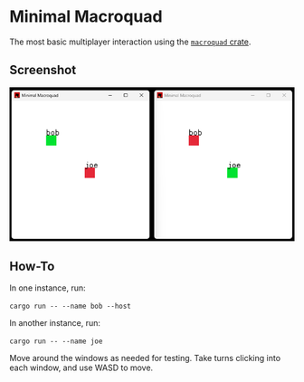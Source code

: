 # Minimal Macroquad

The most basic multiplayer interaction using the [`macroquad` crate](https://www.crates.io/crates/macroquad).

## Screenshot

![example](example.png)

## How-To

In one instance, run:

`cargo run -- --name bob --host`

In another instance, run:

`cargo run -- --name joe`

Move around the windows as needed for testing. Take turns clicking into each window, and use WASD to move.